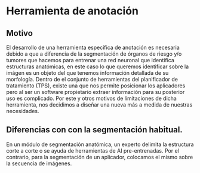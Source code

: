 # Herramienta de anotación

## Motivo

El desarrollo de una herramienta específica de anotación es necesaria debido a que a diferencia de la segmentación de órganos de riesgo y/o tumores que hacemos para entrenar una red neuronal que identifica estructuras anatómicas, en este caso lo que queremos identificar sobre la imágen es un objeto del que tenemos información detallada de su morfología. Dentro de el conjunto de herramientas del planificador de tratamiento (TPS), existe una que nos permite posicionar los aplicadores pero al ser un software propietario extraer información para su posterior uso es complicado. Por este y otros motivos de limitaciones de dicha herramienta, nos decidimos a diseñar una nueva más a medida de nuestras necesidades.   

## Diferencias con con la segmentación habitual.

En un módulo de segmentación anatómica, un experto delimita la estructura corte a corte o se ayuda de herramientas de AI pre-entrenadas. Por el contrario, para la segmentación de un aplicador, colocamos el mismo sobre la secuencia de imágenes.     

